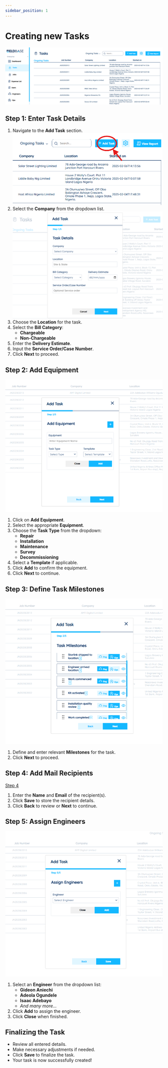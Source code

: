 ```yaml
---
sidebar_position: 1
---
```


# Creating new Tasks

![Step 1](../../static/img/step1.png)
## Step 1: Enter Task Details

1. Navigate to the **Add Task** section.
![Step 2](../../static/img/step2.png)
2. Select the **Company** from the dropdown list.
![Step 3](../../static/img/step3.png)
3. Choose the **Location** for the task.
4. Select the **Bill Category**:
   - **Chargeable**
   - **Non-Chargeable**
5. Enter the **Delivery Estimate**.
6. Input the **Service Order/Case Number**.
7. Click **Next** to proceed.

## Step 2: Add Equipment

![Step 2](../../static/img/step6.png)
1. Click on **Add Equipment**.
2. Select the appropriate **Equipment**.
3. Choose the **Task Type** from the dropdown:
   - **Repair**
   - **Installation**
   - **Maintenance**
   - **Survey**
   - **Decommissioning**
4. Select a **Template** if applicable.
5. Click **Add** to confirm the equipment.
6. Click **Next** to continue.

## Step 3: Define Task Milestones

![Step 3](../../static/img/step5.png)
1. Define and enter relevant **Milestones** for the task.
2. Click **Next** to proceed.

## Step 4: Add Mail Recipients

[Step 4](img/step4.png)
1. Enter the **Name** and **Email** of the recipient(s).
2. Click **Save** to store the recipient details.
3. Click **Back** to review or **Next** to continue.

## Step 5: Assign Engineers

![Step 5](../../static/img/step4.png)
1. Select an **Engineer** from the dropdown list:
   - **Gideon Aniechi**
   - **Adeola Ogundele**
   - **Isaac Adebayo**
   - *And many more...*
2. Click **Add** to assign the engineer.
3. Click **Close** when finished.

## Finalizing the Task
- Review all entered details.
- Make necessary adjustments if needed.
- Click **Save** to finalize the task.
- Your task is now successfully created!
